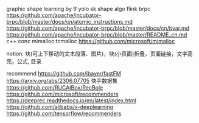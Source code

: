 graphic shape learning by tf yolo
sk shape
algo
flink
brpc
  https://github.com/apache/incubator-brpc/blob/master/docs/cn/atomic_instructions.md
  https://github.com/apache/incubator-brpc/blob/master/docs/cn/bvar.md
  https://github.com/apache/incubator-brpc/blob/master/README_cn.md
c++ conc
mimalloc tcmalloc https://github.com/microsoft/mimalloc

notion: 块(可上下移动的文本段落、图片)，块(小页面)折叠，页面链接，文字高亮，公式, 目录

recommend
  https://github.com/ibayer/fastFM
  https://arxiv.org/abs/2306.07705  快手数据集
  https://github.com/RUCAIBox/RecBole
  https://github.com/microsoft/recommenders
  https://deeprec.readthedocs.io/en/latest/index.html
  https://github.com/alibaba/x-deeplearning
  https://github.com/tensorflow/recommenders